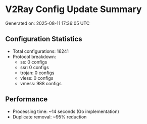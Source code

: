 # V2Ray Config Update Summary
Generated on: 2025-08-11 17:36:05 UTC

## Configuration Statistics
- Total configurations: 16241
- Protocol breakdown:
  - ss: 0 configs
  - ssr: 0 configs
  - trojan: 0 configs
  - vless: 0 configs
  - vmess: 988 configs

## Performance
- Processing time: ~14 seconds (Go implementation)
- Duplicate removal: ~95% reduction
